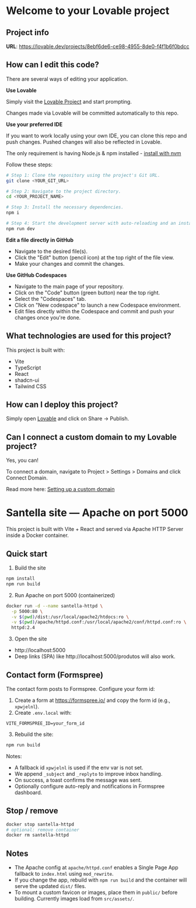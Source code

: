 # Welcome to your Lovable project

## Project info

**URL**: https://lovable.dev/projects/8ebf6de6-ce98-4955-8de0-f4f1b6f0bdcc

## How can I edit this code?

There are several ways of editing your application.

**Use Lovable**

Simply visit the [Lovable Project](https://lovable.dev/projects/8ebf6de6-ce98-4955-8de0-f4f1b6f0bdcc) and start prompting.

Changes made via Lovable will be committed automatically to this repo.

**Use your preferred IDE**

If you want to work locally using your own IDE, you can clone this repo and push changes. Pushed changes will also be reflected in Lovable.

The only requirement is having Node.js & npm installed - [install with nvm](https://github.com/nvm-sh/nvm#installing-and-updating)

Follow these steps:

```sh
# Step 1: Clone the repository using the project's Git URL.
git clone <YOUR_GIT_URL>

# Step 2: Navigate to the project directory.
cd <YOUR_PROJECT_NAME>

# Step 3: Install the necessary dependencies.
npm i

# Step 4: Start the development server with auto-reloading and an instant preview.
npm run dev
```

**Edit a file directly in GitHub**

- Navigate to the desired file(s).
- Click the "Edit" button (pencil icon) at the top right of the file view.
- Make your changes and commit the changes.

**Use GitHub Codespaces**

- Navigate to the main page of your repository.
- Click on the "Code" button (green button) near the top right.
- Select the "Codespaces" tab.
- Click on "New codespace" to launch a new Codespace environment.
- Edit files directly within the Codespace and commit and push your changes once you're done.

## What technologies are used for this project?

This project is built with:

- Vite
- TypeScript
- React
- shadcn-ui
- Tailwind CSS

## How can I deploy this project?

Simply open [Lovable](https://lovable.dev/projects/8ebf6de6-ce98-4955-8de0-f4f1b6f0bdcc) and click on Share -> Publish.

## Can I connect a custom domain to my Lovable project?

Yes, you can!

To connect a domain, navigate to Project > Settings > Domains and click Connect Domain.

Read more here: [Setting up a custom domain](https://docs.lovable.dev/tips-tricks/custom-domain#step-by-step-guide)

# Santella site — Apache on port 5000

This project is built with Vite + React and served via Apache HTTP Server inside a Docker container.

## Quick start

1) Build the site

```bash
npm install
npm run build
```

2) Run Apache on port 5000 (containerized)

```bash
docker run -d --name santella-httpd \
  -p 5000:80 \
  -v $(pwd)/dist:/usr/local/apache2/htdocs:ro \
  -v $(pwd)/apache/httpd.conf:/usr/local/apache2/conf/httpd.conf:ro \
  httpd:2.4
```

3) Open the site

- http://localhost:5000
- Deep links (SPA) like http://localhost:5000/produtos will also work.

## Contact form (Formspree)

The contact form posts to Formspree. Configure your form id:

1. Create a form at https://formspree.io/ and copy the form id (e.g., `xpwjelnl`).
2. Create `.env.local` with:

```
VITE_FORMSPREE_ID=your_form_id
```

3. Rebuild the site:

```bash
npm run build
```

Notes:
- A fallback id `xpwjelnl` is used if the env var is not set.
- We append `_subject` and `_replyto` to improve inbox handling.
- On success, a toast confirms the message was sent.
- Optionally configure auto-reply and notifications in Formspree dashboard.

## Stop / remove

```bash
docker stop santella-httpd
# optional: remove container
docker rm santella-httpd
```

## Notes

- The Apache config at `apache/httpd.conf` enables a Single Page App fallback to `index.html` using `mod_rewrite`.
- If you change the app, rebuild with `npm run build` and the container will serve the updated `dist/` files.
- To mount a custom favicon or images, place them in `public/` before building. Currently images load from `src/assets/`.
